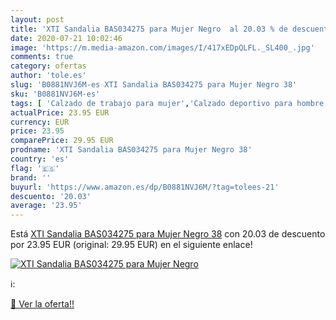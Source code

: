 ```yaml
---
layout: post
title: 'XTI Sandalia BAS034275 para Mujer Negro  al 20.03 % de descuento'
date: 2020-07-21 10:02:46
image: 'https://m.media-amazon.com/images/I/417xEDpQLFL._SL400_.jpg'
comments: true
category: ofertas
author: 'tole.es'
slug: 'B0881NVJ6M-es XTI Sandalia BAS034275 para Mujer Negro 38'
sku: 'B0881NVJ6M-es'
tags: [ 'Calzado de trabajo para mujer','Calzado deportivo para hombre','Calzado sanitario y de hostelería para mujer','Chanclas y sandalias de piscina para hombre','Sandalias y chanclas para niña','Zapatillas y calzado deportivo para hombre','Zapatos','Zapatos para hombre','Zapatos para mujer','Zapatos para niñas pequeñas','Zapatos y complementos','Zuecos sanitarios y de hostelería para mujer','Zuecos y mules para hombre','sandalia', ]
actualPrice: 23.95 EUR
currency: EUR
price: 23.95
comparePrice: 29.95 EUR
prodname: 'XTI Sandalia BAS034275 para Mujer Negro 38'
country: 'es'
flag: '🇪🇸'
brand: ''
buyurl: 'https://www.amazon.es/dp/B0881NVJ6M/?tag=tolees-21'
descuento: '20.03'
average: '23.95'
---
```


Está [XTI Sandalia BAS034275 para Mujer Negro 38](https://www.amazon.es/dp/B0881NVJ6M/?tag=tolees-21) con 20.03 de descuento por 23.95 EUR (original: 29.95 EUR) en el siguiente enlace!

[![XTI Sandalia BAS034275 para Mujer Negro ](https://m.media-amazon.com/images/I/417xEDpQLFL._SL400_.jpg)](https://www.amazon.es/dp/B0881NVJ6M/?tag=tolees-21)

ℹ️:


[🛒 Ver la oferta!!](https://www.amazon.es/dp/B0881NVJ6M/?tag=tolees-21)
